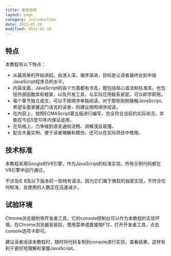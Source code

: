 ```yaml
---
title: 使用说明
layout: page
category: introduction
date: 2013-01-28
modified: 2013-02-16
---
```


## 特点

本教程有以下特点：

- 从最简单的开始讲起，由浅入深，循序渐进，目标是让读者最终达到中级JavaScript程序员的水平。
- 内容全面，JavaScript的各个方面都有涉及，既包括核心语法和标准库，也包括外部函数库和框架，以及开发工具，与实际应用联系紧密，可以即学即用。
- 每个章节独立成文，可以不按顺序单独阅读。对于那些刚刚接触JavaScript、希望全面掌握这门语言的读者，则建议按照顺序阅读。
- 在内容上，按照ECMAScript第五版进行编写，完全符合当前的实际状况，并能在今后5至10年内保证适用。
- 在风格上，力争做到语言通俗流畅、讲解浅显易懂。
- 配合大量实例，便于读者理解和模仿，还可以在实际项目中使用。

## 技术标准

本教程采用Google的V8引擎，作为JavaScript的标准实现。所有示例代码都在V8引擎中运行通过。

不涉及IE 8及以下版本的一些特有语法，因为它们属于微软的独家实现，不符合任何标准，且使用的人数正在迅速减少。

## 试验环境

Chrome浏览器附带开发者工具，它的console控制台可以作为本教程的实验环境。在Chrome浏览器安装后，使用菜单或直接按F12，打开开发者工具，点击console选项卡即可。

建议读者阅读本教程时，随时将代码复制到console进行实验，查看结果，这样有利于更好地理解和掌握JavaScript。
